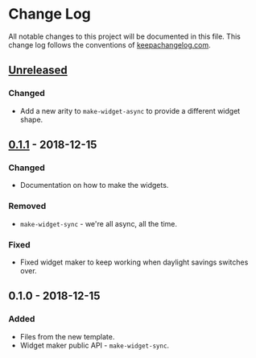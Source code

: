 # Change Log
All notable changes to this project will be documented in this file. This change log follows the conventions of [keepachangelog.com](http://keepachangelog.com/).

## [Unreleased]
### Changed
- Add a new arity to `make-widget-async` to provide a different widget shape.

## [0.1.1] - 2018-12-15
### Changed
- Documentation on how to make the widgets.

### Removed
- `make-widget-sync` - we're all async, all the time.

### Fixed
- Fixed widget maker to keep working when daylight savings switches over.

## 0.1.0 - 2018-12-15
### Added
- Files from the new template.
- Widget maker public API - `make-widget-sync`.

[Unreleased]: https://github.com/your-name/first-genetic-program/compare/0.1.1...HEAD
[0.1.1]: https://github.com/your-name/first-genetic-program/compare/0.1.0...0.1.1
